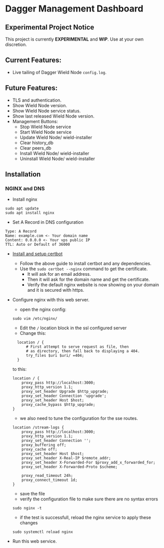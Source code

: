 # Dagger Management Dashboard

## Experimental Project Notice

This project is currently **EXPERIMENTAL** and **WIP**. Use at your own discretion.


## Current Features:

- Live tailing of Dagger Wield Node `config.log`.

## Future Features:

- TLS and authentication.
- Show Wield Node version.
- Show Wield Node service status.
- Show last released Wield Node version.
- Management Buttons:
  - Stop Wield Node service
  - Start Wield Node service
  - Update Wield Node/ wield-installer
  - Clear history_db
  - Clear peers_db
  - Install Wield Node/ wield-installer
  - Uninstall Wield Node/ wield-installer


## Installation
 
### NGINX and DNS

- Install nginx
```shell
sudo apt update
sudo apt install nginx
```

- Set A Record in DNS configuration
```
Type: A Record
Name: example.com <- Your domain name
Content: 0.0.0.0 <- Your vps public IP
TTL: Auto or Default of 36000
```

- [Install and setup certbot](https://certbot.eff.org/instructions?ws=nginx&os=ubuntufocal)
  - Follow the above guide to install certbot and any dependencies.
  - Use the `sudo certbot --nginx` command to get the certificate.
    - It will ask for an email address.
    - Then it will ask for the domain name and get the certificate.
    - Verify the default nginx website is now showing on your domain and it is secured with https.

- Configure nginx with this web server.

  - open the nginx config:
  ```shell
  sudo vim /etc/nginx/
  ```

  - Edit the `/` location block in the ssl configured server
  - Change this:
  ```
    location / {
        # First attempt to serve request as file, then
        # as directory, then fall back to displaying a 404.
        try_files $uri $uri/ =404;
    }
    ```
    to this:
    ```
    location / {
        proxy_pass http://localhost:3000;
        proxy_http_version 1.1;
        proxy_set_header Upgrade $http_upgrade;
        proxy_set_header Connection 'upgrade';
        proxy_set_header Host $host;
        proxy_cache_bypass $http_upgrade;
    }
    ```
    - we also need to tune the configuration for the sse routes.
    ```
    location /stream-logs {
        proxy_pass http://localhost:3000;
        proxy_http_version 1.1;
        proxy_set_header Connection '';
        proxy_buffering off;
        proxy_cache off;
        proxy_set_header Host $host;
        proxy_set_header X-Real-IP $remote_addr;
        proxy_set_header X-Forwarded-For $proxy_add_x_forwarded_for;
        proxy_set_header X-Forwarded-Proto $scheme;

        proxy_read_timeout 24h;
        proxy_connect_timeout 1d;
    }
    ```
    
    - save the file
    - verify the configuration file to make sure there are no syntax errors
    ```shell
    sudo nginx -t
    ```
    - if the test is successfull, reload the nginx service to apply these changes
    ```shell
    sudo systemctl reload nginx
    ```

- Run this web service.



